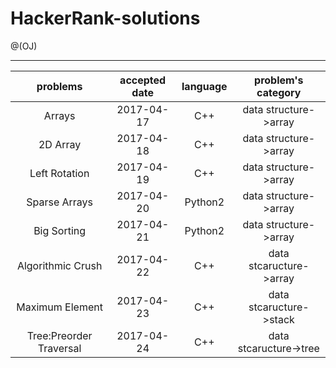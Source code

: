 # HackerRank-solutions

@(OJ)

----------------
|problems|accepted date| language | problem's category |
|:--:|:---:|:-: | :--:|
|Arrays|2017-04-17|C++| data structure->array |
|2D Array|2017-04-18|C++| data structure->array |
|Left Rotation|2017-04-19|C++| data structure->array |
|Sparse Arrays|2017-04-20|Python2| data structure->array |
|Big Sorting|2017-04-21|Python2| data structure->array |
|Algorithmic Crush|2017-04-22|C++| data stcaructure->array |
|Maximum Element|2017-04-23|C++| data stcaructure->stack |
|Tree:Preorder Traversal|2017-04-24|C++| data stcaructure->tree |
